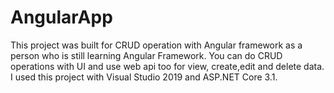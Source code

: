 # AngularApp
This project was built for CRUD operation with Angular framework as a person who is still learning Angular Framework.
You can do CRUD operations with UI and  use  web api too for view, create,edit and delete data.
I used this project with Visual Studio 2019 and ASP.NET Core 3.1.

